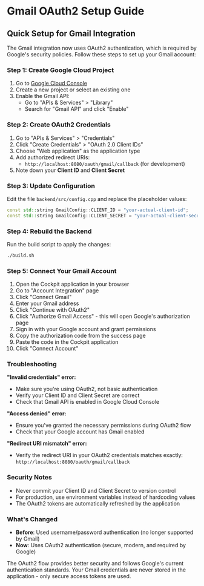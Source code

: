 # Gmail OAuth2 Setup Guide

## Quick Setup for Gmail Integration

The Gmail integration now uses OAuth2 authentication, which is required by Google's security policies. Follow these steps to set up your Gmail account:

### Step 1: Create Google Cloud Project

1. Go to [Google Cloud Console](https://console.cloud.google.com/)
2. Create a new project or select an existing one
3. Enable the Gmail API:
   - Go to "APIs & Services" > "Library"
   - Search for "Gmail API" and click "Enable"

### Step 2: Create OAuth2 Credentials

1. Go to "APIs & Services" > "Credentials"
2. Click "Create Credentials" > "OAuth 2.0 Client IDs"
3. Choose "Web application" as the application type
4. Add authorized redirect URIs:
   - `http://localhost:8080/oauth/gmail/callback` (for development)
5. Note down your **Client ID** and **Client Secret**

### Step 3: Update Configuration

Edit the file `backend/src/config.cpp` and replace the placeholder values:

```cpp
const std::string GmailConfig::CLIENT_ID = "your-actual-client-id";
const std::string GmailConfig::CLIENT_SECRET = "your-actual-client-secret";
```

### Step 4: Rebuild the Backend

Run the build script to apply the changes:

```bash
./build.sh
```

### Step 5: Connect Your Gmail Account

1. Open the Cockpit application in your browser
2. Go to "Account Integration" page
3. Click "Connect Gmail"
4. Enter your Gmail address
5. Click "Continue with OAuth2"
6. Click "Authorize Gmail Access" - this will open Google's authorization page
7. Sign in with your Google account and grant permissions
8. Copy the authorization code from the success page
9. Paste the code in the Cockpit application
10. Click "Connect Account"

### Troubleshooting

**"Invalid credentials" error:**
- Make sure you're using OAuth2, not basic authentication
- Verify your Client ID and Client Secret are correct
- Check that Gmail API is enabled in Google Cloud Console

**"Access denied" error:**
- Ensure you've granted the necessary permissions during OAuth2 flow
- Check that your Google account has Gmail enabled

**"Redirect URI mismatch" error:**
- Verify the redirect URI in your OAuth2 credentials matches exactly: `http://localhost:8080/oauth/gmail/callback`

### Security Notes

- Never commit your Client ID and Client Secret to version control
- For production, use environment variables instead of hardcoding values
- The OAuth2 tokens are automatically refreshed by the application

### What's Changed

- **Before**: Used username/password authentication (no longer supported by Gmail)
- **Now**: Uses OAuth2 authentication (secure, modern, and required by Google)

The OAuth2 flow provides better security and follows Google's current authentication standards. Your Gmail credentials are never stored in the application - only secure access tokens are used. 
